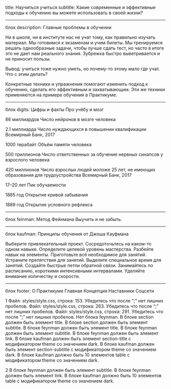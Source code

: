 title: Научиться учиться
subtitle: Какие современные и эффективные подходы к обучению вы можете использовать в своей жизни?


___________________________
блок description:
Главные проблемы в обучении

Ни в школе, ни в институте нас не учат тому, как правильно изучать материал. Мы готовимся к экзаменам и учим билеты. Мы тренируемся решать однообразные задачи, чтобы лучше сдать тест, но часто в итоге это не дает нам реального знания. Зубрежка быстро выветривается и не приносит пользы.

Вывод: учиться тоже нужно уметь, но почему-то этому мало где учат. Что с этим делать?

Конкретные техники и упражнения помогают изменить подход к обучению, сделать его эффективным и захватывающим. Эти же техники применяются на примере обучения в Практикуме.


___________________________
блок digits:
Цифры и факты
Про учёбу и мозг

86 миллиардов
Число нейронов в мозге человека

2.1 миллиарда
Число нуждающихся в повышении квалификации
Всемирный Банк, 2017

1000 терабайт
Объём памяти человека

500 триллионов
Число ответственных за обучение нервных синапсов у взрослого человека

420 миллионов
Число взрослых людей моложе 25 лет, не имеющих образования для трудоустройства
Всемирный Банк, 2017

17–20 лет
Пик обучаемости

1885 год
Открытие кривой забывания

1889 год
Открытие условного рефлекса


___________________________
блок feinman:
Метод Фейнмана
Выучить и не забыть.


___________________________
блок kaufman:
Принципы обучения
от Джоша Кауфмана

Выберите привлекательный проект.
Сосредоточьтесь на каком-то одном навыке.
Определите целевой уровень мастерства.
Разбейте навык на элементы.
Приготовьте всё необходимое для занятий.
Устраните препятствия для занятий.
Выделите специальное время для занятий.
Создайте быстрые петли обратной связи.
Занимайтесь по расписанию, короткими интенсивными интервалами.
Уделяйте внимание количеству и скорости.


___________________________
блок footer:
О Практикуме
Главная
Концепция
Наставники
Соцсети

1
Файл: styles/style.css, строка: 153. Убедитесь что после “;” нет лишних пробелов.
Файл: styles/style.css, строка: 263. Убедитесь что после “;” нет лишних пробелов.
Файл: styles/style.css, строка: 291. Убедитесь что после “;” нет лишних пробелов.
Нет блока feynman.
В блоке section должен быть элемент title.
В блоке section должен быть элемент subtitle.
В блоке feynman должен быть элемент title.
В блоке feynman должен быть элемент subtitle.
В блоке feynman должен быть элемент link.
В блоке kaufman должен быть элемент section-title с модификатором theme со значением dark.
В блоке kaufman должен быть элемент section-subtitle с модификатором theme со значением dark.
В блоке kaufman должно быть 10 элементов table с модификатором theme со значением dark.

2 В блоке feynman должен быть элемент subtitle.
В блоке feynman должен быть элемент link.
В блоке kaufman должно быть 10 элементов table с модификатором theme со значением dark.